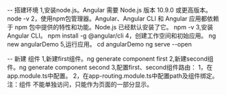 -- 搭建环境
1,安装node.js。Angular 需要 Node.js 版本 10.9.0 或更高版本。node -v
2，使用npm包管理器。Angular、Angular CLI 和 Angular 应用都依赖于 npm 包中提供的特性和功能。Node.js 已经默认安装了它。   npm -v
3,安装 Angular CLI。 npm install -g @angular/cli
4，创建工作空间和初始应用。 ng new angularDemo
5,运行应用。
cd angularDemo
ng serve --open

-- 新建 组件
1,新建first组件。ng generate component first
2,新建second组件。ng generate component second
3,配置first、second组件路由：
    1，在app.module.ts中配置。
    2，在app-routing.module.ts中配置path及组件绑定。
注：组件 不能单独访问，只能作为页面的一部分显示。


